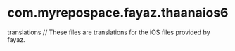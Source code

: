 com.myrepospace.fayaz.thaanaios6
================================

translations
// These files are translations for the iOS files provided by fayaz.
